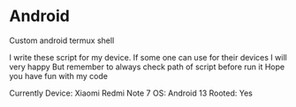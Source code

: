 # Android
Custom android termux shell

I write these script for my device. If some one can use for their devices I will very happy
But remember to always check path of script before run it
Hope you have fun with my code

Currently
Device: Xiaomi Redmi Note 7
OS: Android 13
Rooted: Yes
